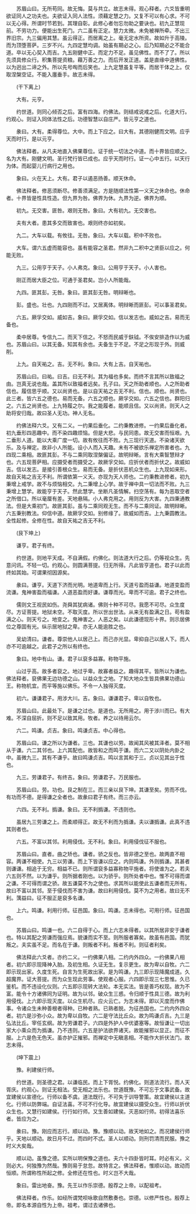<!-- { "loadSidebar": true } -->
　　苏眉山曰。无所苟同。故无悔。莫与共立。故志未得。观心释者。六爻皆重明欲证同人之功夫也。夫欲证入同人法性。须藉定慧之力。又复不可以有心求。不可以无心得。所谓时节若到。其理自彰。此修心者勿忘勿助之要诀也。初九正慧现前。不劳功力。便能出生死门。六二虽有正定。慧力太微。未免被禅所牵。不出三界旧宗。九三偏用其慧。虽云得正。而居离之上。毫无定水所资。故如升于高陵。而为顶堕菩萨。三岁不兴。九四定慧均调。始虽有期必之心。后乃知期必之不能合道。卒以无心契入而吉。九五刚健中正。而定力不足。虽见佛性。而不了了。所以先须具修众行。积集菩提资粮。藉万善之力。而后开发正道。盖是直缘中道佛性。以为迥出二谛之外。所以先号啕而后笑也。上九定慧虽复平等。而居干体之上。仅取涅槃空证。不能入廛垂手。故志未得。

　　(干下离上)

　　大有。元亨。

　　约世道。则同心倾否之后。富有四海。约佛法。则结戒说戒之后。化道大行。约观心。则证入同体法性之后。功德智慧以自庄严。皆元亨之道也。

　　彖曰。大有。柔得尊位。大中。而上下应之。曰大有。其德刚健而文明。应乎天而时行。是以元亨。

　　佛法释者。从凡夫地直入佛果尊位。证于统一切法之中道。而十界皆应顺之。名为大有。刚健文明。圣行梵行皆已成也。应乎天而时行。证一心中五行。以天行为体。而起婴儿行病行之用也。

　　象曰。火在天上。大有。君子以遏恶扬善。顺天休命。

　　佛法释者。修恶须断尽。修善须满足。方是随顺法性第一义天之休命也。休命者。十界皆是性具性造。但九界为咎。佛界为休。九界为逆。佛界为顺。

　　初九。无交害。匪咎。艰则无咎。象曰。大有初九。无交害也。

　　夫有大者。患其多交而致害也。艰则终亦如初矣。

　　九二。大车以载。有攸往。无咎。象曰。大车以载。积中不败也。

　　大车。谓六五虚而能容也。虽有能容之圣君。然非九二积中之贤臣以应之。何能无败。

　　九三。公用亨于天子。小人弗克。象曰。公用亨于天子。小人害也。

　　刚正而居大臣之位。可通于圣君矣。岂小人所能哉。

　　九四。匪其彭。无咎。象曰。匪其彭无咎。明辩晰也。

　　彭。盛也。壮也。九四刚而不过。又居离体。明辩晰而匪彭。可以事圣君矣。

　　六五。厥孚交如。威如吉。象曰。厥孚交如。信以发志也。威如之吉。易而无备也。

　　柔中居尊。专信九二。而天下信之。不怒而民威于鈇钺。不俟安排造作以为威也。苏眉山曰。以其无备。知其有余也。夫备生于不足。不足之形现于外。则威削。

　　上九。自天祐之。吉。无不利。象曰。大有上吉。自天祐也。

　　苏眉山曰。曰祐。曰吉。曰无不利。其为福也多矣。而终不言其所以致福之由。岂真无说也哉。盖其所以致福者远矣。孔子曰。天之所助者顺也。人之所助者信也。履信思乎顺。又以尚贤也。是以自天祐之吉无不利。信也。顺也。尚贤也。此三者。皆六五之德也。易而无备。六五之顺也。厥孚交如。六五之信也。群阳归之。六五之尚贤也。上九特履之尔。我之能履者。能顺且信。又以尚贤。则天人之助将安归哉。故曰圣人无功。神人无名。

　　约佛法释六爻。又有二义。一约果后垂化。二约秉教进修。一约果后垂化者。初九垂形四恶趣中。而不染四趣烦恼。但是大悲。与民同患。故无交害而恒艰。九二垂形人道。能以大乘广度一切。故有攸往而不败。九三现行天道。不染诸天欲乐。及与禅定。故非小人所能。设小人而入天趣。未有不被欲乐禅定所害者也。九四现二乘相。故匪其彭。不与二乘同取涅槃偏证。故明辩晰。言有大乘智慧辩才也。六五现菩萨相。应摄受者而摄受之。故厥孚交如。应折伏者而折伏之。故威如吉。信以发志。是接引善根众生。易而无备。是折伏恶机众生也。上九现如来形。故自天祐之吉无不利。所谓依第一义天。亦现为天人师也。二约秉教进修者。初九秉增上戒学。故不与烦恼相交。九二秉增上心学。故于禅中具一切法而不败。九三秉增上慧学。故能亨于天子。然此慧学。坐断凡圣情解。扫空荡有。每为恶取空者之所借口。所以毫厘有差。天地悬隔。小人弗克用之。用则反为大害。九四秉通教法。但是大乘初门。故匪其彭。虽与二乘同观无生。而不与二乘同证。故明辩晰。六五秉别教法。仰信中道。故厥孚交如。别修缘了。故威如而吉。上九秉圆教法。全性起修。全修在性。故自天祐之吉无不利。

　　(艮下坤上)

　　谦亨。君子有终。

　　约世道。则地平天成。不自满假。约佛化。则法道大行之后。仍等视众生。先意问讯。不轻一切。约观心。则圆满菩提。归无所得。凡此皆亨道也。君子以此而终如其始。可谓果彻因源矣。

　　彖曰。谦亨。天道下济而光明。地道卑而上行。天道亏盈而益谦。地道变盈而流谦。鬼神害盈而福谦。人道恶盈而好谦。谦尊而光。卑而不可逾。君子之终也。

　　儒则文王视民如伤。尧舜其犹病诸。佛则十种不可尽。我愿不可尽。众生度尽。方证菩提。地狱未空。不取灭度。所以世出世法。从来无有盈满之日。苟有盈满之心。则天亏之。地变之。鬼神害之。人恶之矣。以此谦德现形十界。则示居佛位之尊固有光。纵示居地狱之卑。亦无人能逾胜之也。

　　吴幼清曰。谦者。尊崇他人以居己上。而己亦光显。卑抑自己以居人下。而人亦不可逾越之。此君子之所以有终也。

　　象曰。地中有山。谦。君子以裒多益寡。称物平施。

　　山过乎高。故多者裒之。地过乎卑。故寡者益之。趣得其平。皆所以为谦也。佛法释者。裒佛果无边功德之山。以益众生之地。了知大地众生皆具佛果功德山王。称物机宜。而平等施以佛乐。不令一人独得灭度。

　　初六。谦谦君子。用涉大川。吉。象曰。谦谦君子。卑以自牧也。

　　苏眉山曰。此最处下。是谦之过也。是道也。无所用之。用于涉川而已。有大难。不深自屈折。则不足以致其用。牧者。养之以待用云尔。

　　六二。鸣谦。贞吉。象曰。鸣谦贞吉。中心得也。

　　苏眉山曰。谦之所以为谦者。三也。其谦也以劳。故闻其风被其泽者。莫不相从于谦。六二其邻也。上六其配也。故皆和之而鸣于谦。而六二又以阴处内卦之中。虽微九三。其有不谦乎。故曰鸣谦贞吉。鸣以言其和于三。贞以见其出于性也。

　　九三。劳谦君子。有终吉。象曰。劳谦君子。万民服也。

　　苏眉山曰。劳。功也。艮之制在三。而三亲以艮下坤。其谦至矣。劳而不伐。有功而不德。是得谦之全者也。故彖曰君子有终。而三亦云。

　　六四。无不利。撝谦。象曰。无不利撝谦。不违则也。

　　虽居九三劳谦之上。而柔顺得正。故无不利而为撝谦。夫以谦撝谦。此真不违其则者也。

　　六五。不富以其邻。利用侵伐。无不利。象曰。利用侵伐征不服也。

　　苏眉山曰。直者。曲之矫也。谦者。骄之反也。皆非德之至也。故两直不相容。两谦不相使。九三以劳谦。而上下皆谦以应之。内则鸣谦。外则撝谦。其甚者则谦谦。相追于无穷。相益不已。则所谓裒多益寡称物平施者。将使谁为之。若夫六五则不然。以为谦乎。则所据者刚也。以为骄乎。则所处者中也。惟不可得而谓之谦。不可得而谓之骄。故五谦莫不为之使也。求其所以能使此五谦者而无所有。故曰不富以其邻。至于侵伐而不害为谦。故曰利用侵伐。莫不为之用者。故曰无不利。蕅益曰。征不服正是裒多名谦。

　　上六。鸣谦。利用行师。征邑国。象曰。鸣谦。志未得也。可用行师。征邑国也。

　　苏眉山曰。鸣谦一也。六二自得于心。而上六志未得者。以其所居非安于谦者也。特以其配之劳谦而强应焉。貌谦而实不至。则所服者寡矣。故虽有邑国。而犹叛之。夫实虽不足。而名在于谦。则叛者不利。叛者不利。则征者利矣。

　　佛法释此六爻者。亦约二义。一约佛果八相。二约内外四众。一约佛果八相者。初六即示现降神入胎。及初生相。久证无生。复示更生。故为卑以自牧。六二即示现出家。久度生死。自言为生死故出家。是为鸣谦。九三即示现降魔成道。久超魔界。证大菩提。而为众生现此劳事。使观者心服。六四即示现三七思惟。久已鉴机。而不违设化仪则。六五即示现转大法轮。本无实法。皆是善巧权现。故为不富。能令十方诸佛同为证明。故为以邻。破众生三惑。令归顺于性具三德。故为利用侵伐。上六即示现灭度。以众生机尽。应火云亡。为志未得。即以灭度而作佛事。令诸众生未种善根者得种。已种者熟。已熟者脱。为征邑国也。二约内外四众者。初六是沙弥小众。故为卑以自牧。六二是守法比丘众。故为鸣谦贞吉。九三是弘法比丘。宰任玄纲。故为劳谦君子。六四是外护人中优婆塞等。故恒谦让一切出家大小乘众而为撝谦。乃不违则。六五是护法欲界诸天。故能摧邪以显正。而征不服。上六是色无色天。虽亦护正摧邪。而禅定中无瞋恚相。不能作大折伏法门。故志未得。

　　(坤下震上)

　　豫。利建侯行师。

　　约世道。则圣德之君。以谦临民。而上下胥悦。约佛化。则道法流行。而人天胥庆。约观心。则证无相法。受无相之法乐也。世道既豫。不可忘于文事武备。故宜建侯以宣德化。行师以备不虞。道法既行。不可失于训导警策。故宜建侯以主道化。行师以防弊端。自证法喜。不可不行化导。故宜建侯以摄受众生。行师以折伏众生也。又慧行如建侯。行行如行师。又生善如建侯。灭恶如行师。初得法喜乐者。皆应为之。

　　彖曰。豫。刚应而志行。顺以动。豫。豫顺以动。故天地如之。而况建侯行师乎。天地以顺动。故日月不过。而四时不忒。圣人以顺动。则刑罚清而民服。豫之时义大矣哉。

　　顺以动。虽豫之德。实所以明保豫之道也。夫六十四卦皆时耳。时必有义。义则必大。何独豫为然哉。豫则易于怠忽。故特言之。佛法释者。惟顺以动。故动而恒顺。所谓称性所起之修。全修还在性也。时义岂不大哉。

　　象曰。雷出地奋。豫。先王以作乐崇德。殷荐之上帝。以配祖考。

　　佛法释者。作乐。如经所谓梵呗咏歌自然敷奏也。崇德。以修严性也。殷荐上帝。即名本源自性为上帝。祖考。谓过去诸佛也。

